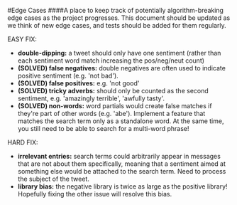 #Edge Cases
####A place to keep track of potentially algorithm-breaking edge cases as the project progresses. This document should be updated as we think of new edge cases, and tests should be added for them regularly.

EASY FIX:

- <b>double-dipping:</b> a tweet should only have one sentiment (rather than each sentiment word match increasing the pos/neg/neut count)
- <b>(SOLVED) false negatives:</b> double negatives are often used to indicate positive sentiment (e.g. 'not bad').
- <b>(SOLVED) false positives:</b> e.g. 'not good'
- <b>(SOLVED) tricky adverbs:</b> should only be counted as the second sentiment, e.g. 'amazingly terrible', 'awfully tasty'.
- <b>(SOLVED) non-words:</b> word partials would create false matches if they're part of other words (e.g. 'abe'). Implement a feature that matches the search term only as a standalone word. At the same time, you still need to be able to search for a multi-word phrase!


HARD FIX:

- <b>irrelevant entries:</b> search terms could arbitrarily appear in messages that are not about them specifically, meaning that a sentiment aimed at something else would be attached to the search term. Need to process the subject of the tweet.
- <b>library bias:</b> the negative library is twice as large as the positive library! Hopefully fixing the other issue will resolve this bias.
